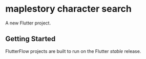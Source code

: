 # maplestory character search

A new Flutter project.

## Getting Started

FlutterFlow projects are built to run on the Flutter _stable_ release.
